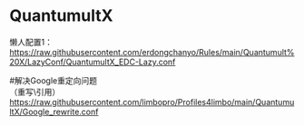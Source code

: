 # QuantumultX

懒人配置1：
https://raw.githubusercontent.com/erdongchanyo/Rules/main/Quantumult%20X/LazyConf/QuantumultX_EDC-Lazy.conf

#解决Google重定向问题            
（重写\引用）https://raw.githubusercontent.com/limbopro/Profiles4limbo/main/QuantumultX/Google_rewrite.conf
